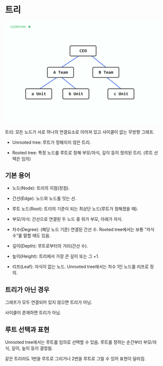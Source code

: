 # 트리

![alt text](tree.png)

트리: 모든 노드가 서로 하나의 연결요소로 이어져 있고 사이클이 없는 무방향 그래프.

- Unrooted tree: 루트가 정해지지 않은 트리.

- Rooted tree: 특정 노드를 루트로 정해 부모/자식, 깊이 등이 정의된 트리. (루트 선택은 임의)

## 기본 용어

- 노드(Node): 트리의 지점(정점).

- 간선(Edge): 노드와 노드를 잇는 선.

- 루트 노드(Root): 트리의 기준이 되는 최상단 노드(루트가 정해졌을 때).

- 부모/자식: 간선으로 연결된 두 노드 중 위가 부모, 아래가 자식.

- 차수(Degree): (해당 노드 기준) 연결된 간선 수. Rooted tree에서는 보통 “자식 수”를 말할 때도 있음.

- 깊이(Depth): 루트로부터의 거리(간선 수).

- 높이(Height): 트리에서 가장 큰 깊이 또는 그 +1.

- 리프(Leaf): 자식이 없는 노드. Unrooted tree에서는 차수 1인 노드를 리프로 정의.

## 트리가 아닌 경우

그래프가 모두 연결되어 있지 않으면 트리가 아님.

사이클이 존재하면 트리가 아님.

## 루트 선택과 표현

Unrooted tree에서는 루트를 임의로 선택할 수 있음.
루트를 정하는 순간부터 부모/자식, 깊이, 높이 등이 결정됨.

같은 트리라도 1번을 루트로 그리거나 2번을 루트로 그릴 수 있어 표현이 달라짐.